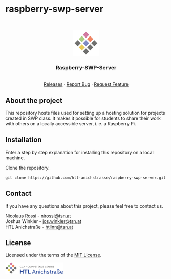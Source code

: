 # raspberry-swp-server

<br/>
<p align="center">
    <a href="https://htl-anichstrasse.tirol">
      <img src="./.github/htl-logo.png" alt="Logo" width="80" height="80">
    </a>

<h3 align="center">Raspberry-SWP-Server</h3>

<p align="center">
    <br/>
    <a href="https://github.com/htl-anichstrasse/template/releases">Releases</a>
    ·
    <a href="https://github.com/htl-anichstrasse/template/issues">Report Bug</a>
    ·
    <a href="https://github.com/htl-anichstrasse/template/issues">Request Feature</a>
    </p>
</p>

## About the project

This repository hosts files used for setting up a hosting solution for projects created in SWP class. It makes it possible for students to share their work with others on a locally accessible server, i. e. a Raspberry Pi.

## Installation

Enter a step by step explanation for installing this repository on a local machine.

Clone the repository.
```
git clone https://github.com/htl-anichstrasse/raspberry-swp-server.git
```

## Contact

If you have any questions about this project, please feel free to contact us.

Nicolaus Rossi - nirossi@tsn.at<br>
Joshua Winkler - jos.winkler@tsn.at<br>
HTL Anichstraße - htlinn@tsn.at

## License

Licensed under the terms of the [MIT License](/LICENSE).

<a href="https://htl-anichstrasse.tirol" target="_blank"><img src=".github/logo_background.png" width="180px"></a>

